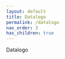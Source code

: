 ```yaml
---
layout: default
title: Datalogo
permalink: /datalogo
nav_order: 3
has_children: true
---
```


Datalogo